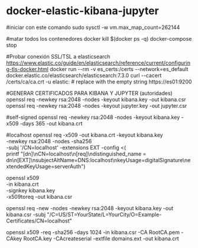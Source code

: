 # docker-elastic-kibana-jupyter

#iniciar con este comando
sudo sysctl -w vm.max_map_count=262144

#matar todos los contenedores
docker kill $(docker ps -q)
docker-compose stop

#Probar conexión SSL/TSL a elasticsearch https://www.elastic.co/guide/en/elasticsearch/reference/current/configuring-tls-docker.html
docker run --rm -v es_certs:/certs --network=es_default docker.elastic.co/elasticsearch/elasticsearch:7.3.0 curl --cacert /certs/ca/ca.crt -u elastic:                    # replace with the empty string https://es01:9200

#GENERAR CERTIFICADOS PARA KIBANA Y JUPYTER (autoridades)
openssl req -newkey rsa:2048 -nodes -keyout kibana.key -out kibana.csr
openssl req -newkey rsa:2048 -nodes -keyout jupyter.key -out jupyter.csr

#self-signed
openssl req -newkey rsa:2048 -nodes -keyout kibana.key -x509 -days 365 -out kibana.crt

#localhost
openssl req -x509 -out kibana.crt -keyout kibana.key \
  -newkey rsa:2048 -nodes -sha256 \
  -subj '/CN=localhost' -extensions EXT -config <( \
   printf "[dn]\nCN=localhost\n[req]\ndistinguished_name = dn\n[EXT]\nsubjectAltName=DNS:localhost\nkeyUsage=digitalSignature\nextendedKeyUsage=serverAuth")

openssl x509 \
       -in kibana.crt \
       -signkey kibana.key \
       -x509toreq -out kibana.csr


       

openssl req -new -nodes -newkey rsa:2048 -keyout kibana.key -out kibana.csr -subj "/C=US/ST=YourState/L=YourCity/O=Example-Certificates/CN=localhost"

openssl x509 -req -sha256 -days 1024 -in kibana.csr -CA RootCA.pem -CAkey RootCA.key -CAcreateserial -extfile domains.ext -out kibana.crt